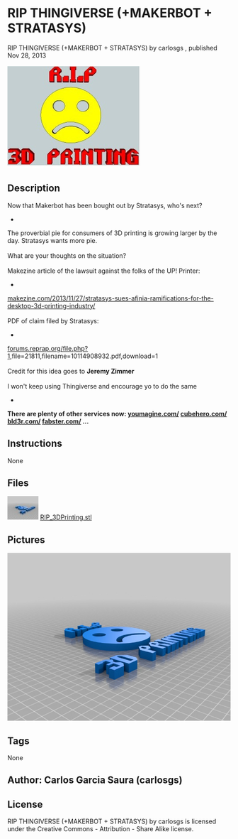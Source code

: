 RIP THINGIVERSE (+MAKERBOT + STRATASYS)
===============
RIP THINGIVERSE (+MAKERBOT + STRATASYS)  by carlosgs , published Nov 28, 2013

![Image](img/RIP3DPrinting_display_large_display_large.jpg "Title")

Description
--------
Now that Makerbot has been bought out by Stratasys, who's next?  <br />
-  <br />
The proverbial pie for consumers of 3D printing is growing larger by the day. Stratasys wants more pie.  <br />
<br />
What are your thoughts on the situation?  <br />
<br />
Makezine article of the lawsuit against the folks of the UP! Printer:   <br />
-  <br />
<a href="http://makezine.com/2013/11/27/stratasys-sues-afinia-ramifications-for-the-desktop-3d-printing-industry/" target="_blank" rel="nofollow">makezine.com/2013/11/27/stratasys-sues-afinia-ramifications-for-the-desktop-3d-printing-industry/</a> <br />
<br />
PDF of claim filed by Stratasys:   <br />
-  <br />
<a href="http://forums.reprap.org/file.php?1" target="_blank" rel="nofollow">forums.reprap.org/file.php?1</a>,file=21811,filename=10114908932.pdf,download=1  <br />
<br />
Credit for this idea goes to **Jeremy Zimmer**  <br />
<br />
I won't keep using Thingiverse and encourage yo to do the same  <br />
-  <br />
**There are plenty of other services now: <a href="https://www.youmagine.com/" target="_blank" rel="nofollow">youmagine.com/</a> <a href="https://cubehero.com/" target="_blank" rel="nofollow">cubehero.com/</a> <a href="http://www.bld3r.com/" target="_blank" rel="nofollow">bld3r.com/</a> <a href="http://www.fabster.com/" target="_blank" rel="nofollow">fabster.com/</a> ...**

Instructions
--------
None

Files
--------
[![Image](img/RIP_3DPrinting_preview_tinycard.jpg)](RIP_3DPrinting.stl)
 [ RIP_3DPrinting.stl](RIP_3DPrinting.stl)  



Pictures
--------
![Image](img/RIP_3DPrinting_display_large.jpg "Title")


Tags
--------
None  



Author: Carlos Garcia Saura (carlosgs)
--------


License
--------
RIP THINGIVERSE (+MAKERBOT + STRATASYS) by carlosgs is licensed under the Creative Commons - Attribution - Share Alike license.  

